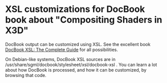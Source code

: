 # XSL customizations for DocBook book about "Compositing Shaders in X3D"

DocBook output can be customized using XSL.
See the excellent book [DocBook XSL: The Complete Guide](http://www.sagehill.net/docbookxsl/)
for all possibilities.

On Debian-like systems, DocBook XSL sources are in
/usr/share/sgml/docbook/stylesheet/xsl/docbook-xsl .
You can learn a lot about how DocBook is processed, and how it can be customized,
by browsing that code.
